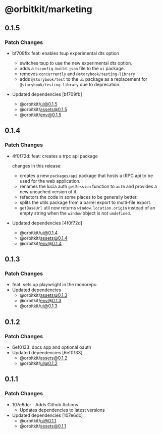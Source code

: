 # @orbitkit/marketing

## 0.1.5

### Patch Changes

- bf709fb: feat: enables tsup experimental dts option

  - switches tsup to use the new experimental dts option.
  - adds a `tsconfig.build.json` file to the `ui` package.
  - removes `concurrently` and `@storybook/testing-library`
  - adds `@storybook/test` to the `ui` package as a replacement for `@storybook/testing-library` due to deprecation.

- Updated dependencies [bf709fb]
  - @orbitkit/ui@0.1.5
  - @orbitkit/assets@0.1.5
  - @orbitkit/env@0.1.5

## 0.1.4

### Patch Changes

- 4f0f72d: feat: creates a trpc api package

  changes in this release:

  - creates a new `packages/api` package that hosts a tRPC api to be used for the web application.
  - renames the lucia auth `getSession` function to `auth` and provides a new uncached version of it.
  - refactors the code in some places to be generally better.
  - splits the utils package from a barrel export to multi-file export.
  - `getBaseUrl` util now returns `window.location.origin` instead of an empty string when the `window` object is not `undefined`.

- Updated dependencies [4f0f72d]
  - @orbitkit/ui@0.1.4
  - @orbitkit/assets@0.1.4
  - @orbitkit/env@0.1.4

## 0.1.3

### Patch Changes

- feat: sets up playwright in the monorepo
- Updated dependencies
  - @orbitkit/assets@0.1.3
  - @orbitkit/env@0.1.3
  - @orbitkit/ui@0.1.3

## 0.1.2

### Patch Changes

- 6ef0133: docs app and optional oauth
- Updated dependencies [6ef0133]
  - @orbitkit/assets@0.1.2
  - @orbitkit/ui@0.1.2

## 0.1.1

### Patch Changes

- 107e6dc: - Adds Github Actions
  - Updates dependencies to latest versions
- Updated dependencies [107e6dc]
  - @orbitkit/ui@0.1.1
  - @orbitkit/assets@0.1.1
